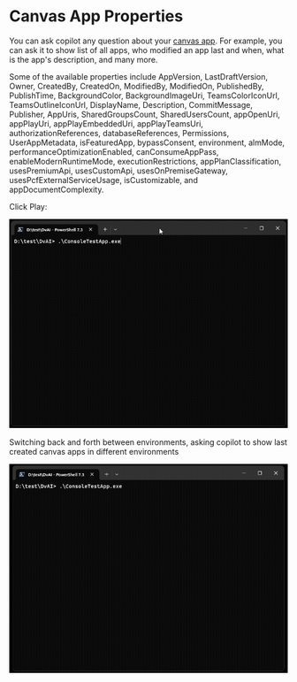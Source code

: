 # Canvas App Properties

You can ask copilot any question about your [canvas app](https://learn.microsoft.com/en-us/power-apps/maker/canvas-apps/getting-started). For example, you can ask it to show list of all apps, who modified an app last and when, what is the app's description, and many more.

Some of the available properties include AppVersion, LastDraftVersion, Owner, CreatedBy, CreatedOn, 
ModifiedBy, ModifiedOn, PublishedBy, PublishTime, BackgroundColor, BackgroundImageUri, 
TeamsColorIconUrl, TeamsOutlineIconUrl, DisplayName, Description, CommitMessage, Publisher, 
AppUris, SharedGroupsCount, SharedUsersCount, appOpenUri, appPlayUri, appPlayEmbeddedUri, 
appPlayTeamsUri, authorizationReferences, databaseReferences, Permissions, UserAppMetadata, 
isFeaturedApp, bypassConsent, environment, 
almMode, performanceOptimizationEnabled, canConsumeAppPass, enableModernRuntimeMode, 
executionRestrictions, appPlanClassification, usesPremiumApi, usesCustomApi, 
usesOnPremiseGateway, usesPcfExternalServiceUsage, isCustomizable, and appDocumentComplexity.

Click Play:

![Canvas App](assets/images/CanvasProperties.gif)

Switching back and forth between environments, asking copilot to show last created canvas apps in different environments

![Canvas App](assets/images/CanvasEnvironments.gif)